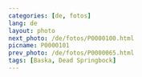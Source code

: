 ```yaml
---
categories: [de, fotos]
lang: de
layout: photo
next_photo: /de/fotos/P0000100.html
picname: P0000101
prev_photo: /de/fotos/P0000065.html
tags: [Baska, Dead Springbock]
---
```

